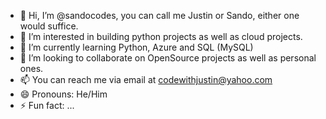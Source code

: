 - 👋 Hi, I’m @sandocodes, you can call me Justin or Sando, either one would suffice.
- 👀 I’m interested in building python projects as well as cloud projects.
- 🌱 I’m currently learning Python, Azure and SQL (MySQL)
- 💞️ I’m looking to collaborate on OpenSource projects as well as personal ones.
- 📫 You can reach me via email at codewithjustin@yahoo.com
- 😄 Pronouns: He/Him
- ⚡ Fun fact: ...

<!---
sandocodes/sandocodes is a ✨ special ✨ repository because its `README.md` (this file) appears on your GitHub profile.
You can click the Preview link to take a look at your changes.
--->
